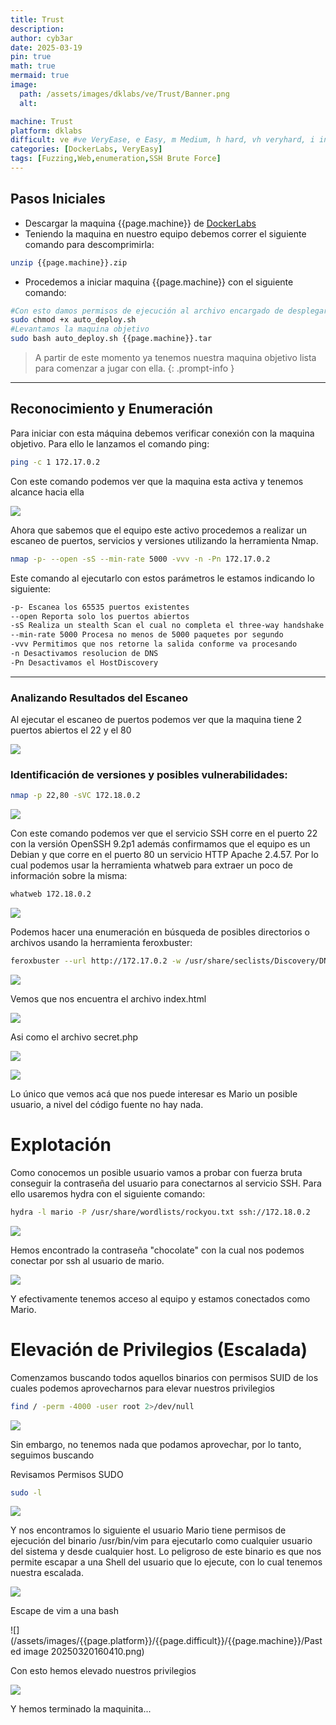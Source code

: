```yaml
---
title: Trust
description:
author: cyb3ar
date: 2025-03-19
pin: true
math: true
mermaid: true
image:
  path: /assets/images/dklabs/ve/Trust/Banner.png
  alt: 

machine: Trust
platform: dklabs
difficult: ve #ve VeryEase, e Easy, m Medium, h hard, vh veryhard, i insane
categories: [DockerLabs, VeryEasy]
tags: [Fuzzing,Web,enumeration,SSH Brute Force]
---
```


## Pasos Iniciales

- Descargar la maquina {{page.machine}} de [DockerLabs](https://dockerlabs.es/)
- Teniendo la maquina en nuestro equipo debemos correr el siguiente comando para descomprimirla:

```bash
unzip {{page.machine}}.zip
```

- Procedemos a iniciar maquina {{page.machine}} con el siguiente comando:

```bash
#Con esto damos permisos de ejecución al archivo encargado de desplegarnos la máquina.
sudo chmod +x auto_deploy.sh
#Levantamos la maquina objetivo
sudo bash auto_deploy.sh {{page.machine}}.tar
```

<!-- markdownlint-capture -->
<!-- markdownlint-disable -->

> A partir de este momento ya tenemos nuestra maquina objetivo lista para comenzar a jugar con ella.
{: .prompt-info }

<!-- markdownlint-restore -->

----------------------------------------------------------------------------

## Reconocimiento y Enumeración

Para iniciar con esta máquina debemos verificar conexión con la maquina objetivo. Para ello le lanzamos el comando ping:

```bash
ping -c 1 172.17.0.2
```

Con este comando podemos ver que la maquina esta activa y tenemos alcance hacia ella

![](/assets/images/{{page.platform}}/{{page.difficult}}/{{page.machine}}/Ping.png)

Ahora que sabemos que el equipo este activo procedemos a realizar un escaneo de puertos, servicios y versiones utilizando la herramienta Nmap.

```bash
nmap -p- --open -sS --min-rate 5000 -vvv -n -Pn 172.17.0.2
```

Este comando al ejecutarlo con estos parámetros le estamos indicando lo siguiente:

```bash
-p- Escanea los 65535 puertos existentes
--open Reporta solo los puertos abiertos
-sS Realiza un stealth Scan el cual no completa el three-way handshake (SYN / SYN-ACK / RST)
--min-rate 5000 Procesa no menos de 5000 paquetes por segundo
-vvv Permitimos que nos retorne la salida conforme va procesando
-n Desactivamos resolucion de DNS
-Pn Desactivamos el HostDiscovery
```

---------------------------------------------------------------------------------------------------------
### Analizando Resultados del Escaneo

Al ejecutar el escaneo de puertos podemos ver que la maquina tiene 2 puertos abiertos el 22 y el 80

![](/assets/images/{{page.platform}}/{{page.difficult}}/{{page.machine}}/Primer_Escaneo.png)

### Identificación de versiones y posibles vulnerabilidades:

```bash
nmap -p 22,80 -sVC 172.18.0.2
```

![](/assets/images/{{page.platform}}/{{page.difficult}}/{{page.machine}}/Escaneo_Puertos_Servicios.png)

Con este comando podemos ver que el servicio SSH corre en el puerto 22 con la versión OpenSSH 9.2p1 además confirmamos que el equipo es un Debian y que corre en el puerto 80 un servicio HTTP Apache 2.4.57. Por lo cual podemos usar la herramienta whatweb para extraer un poco de información sobre la misma:

```bash
whatweb 172.18.0.2
```

![](/assets/images/{{page.platform}}/{{page.difficult}}/{{page.machine}}/Whatweb.png)

Podemos hacer una enumeración en búsqueda de posibles directorios o archivos usando la herramienta feroxbuster:

```bash
feroxbuster --url http://172.17.0.2 -w /usr/share/seclists/Discovery/DNS/subdomains-top1million-110000.txt -t 200 -d 0 -x php,html,txt
```
![](/assets/images/{{page.platform}}/{{page.difficult}}/{{page.machine}}/Feroxbuster.png)

Vemos que nos encuentra el archivo index.html

![](/assets/images/{{page.platform}}/{{page.difficult}}/{{page.machine}}/Index_html.png)

Asi como el archivo secret.php

![](/assets/images/{{page.platform}}/{{page.difficult}}/{{page.machine}}/Secret.png)

![](/assets/images/{{page.platform}}/{{page.difficult}}/{{page.machine}}/SecretCodeSource.png)

Lo único que vemos acá que nos puede interesar es Mario un posible usuario, a nivel del código fuente no hay nada.

# Explotación 

Como conocemos un posible usuario vamos a probar con fuerza bruta conseguir la contraseña del usuario para conectarnos al servicio SSH. Para ello usaremos hydra con el siguiente comando:

```bash
hydra -l mario -P /usr/share/wordlists/rockyou.txt ssh://172.18.0.2
```

![](/assets/images/{{page.platform}}/{{page.difficult}}/{{page.machine}}/Hydra1.png)

Hemos encontrado la contraseña "chocolate" con la cual nos podemos conectar por ssh al usuario de mario.

![](/assets/images/{{page.platform}}/{{page.difficult}}/{{page.machine}}/ssh.png)

Y efectivamente tenemos acceso al equipo y estamos conectados como Mario.

# Elevación de Privilegios (Escalada)

Comenzamos buscando todos aquellos binarios con permisos SUID de los cuales podemos aprovecharnos para elevar nuestros privilegios

```bash
find / -perm -4000 -user root 2>/dev/null
```

![](/assets/images/{{page.platform}}/{{page.difficult}}/{{page.machine}}/Perms.png)

Sin embargo, no tenemos nada que podamos aprovechar, por lo tanto, seguimos buscando

Revisamos Permisos SUDO

```bash
sudo -l
```

![](/assets/images/{{page.platform}}/{{page.difficult}}/{{page.machine}}/PermisosSUDO.png)

Y nos encontramos lo siguiente el usuario Mario tiene permisos de ejecución del binario /usr/bin/vim para ejecutarlo como cualquier usuario del sistema y desde cualquier host. Lo peligroso de este binario es que nos permite escapar a una Shell del usuario que lo ejecute, con lo cual tenemos nuestra escalada.

![](/assets/images/{{page.platform}}/{{page.difficult}}/{{page.machine}}/SudoRoot.png)

Escape de vim a una bash

![](/assets/images/{{page.platform}}/{{page.difficult}}/{{page.machine}}/Pasted image 20250320160410.png)

Con esto hemos elevado nuestros privilegios

![](/assets/images/{{page.platform}}/{{page.difficult}}/{{page.machine}}/Root.png)

Y hemos terminado la maquinita...